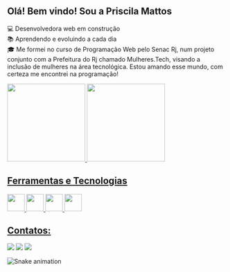 ## Olá! Bem vindo! Sou a Priscila Mattos


💻 Desenvolvedora web em construção <br>
📚 Aprendendo e evoluindo a cada dia <br>
🎓 Me formei no curso de Programação Web pelo Senac Rj, num projeto conjunto com a Prefeitura do Rj chamado Mulheres.Tech, visando a inclusão de mulheres na área tecnológica. Estou amando esse mundo, com certeza me encontrei na programação!

<div>
<a href="https://github.com/seu-usuário-aqui">
<img height="180em" src="https://github-readme-stats.vercel.app/api/top-langs/?username=prislla&layout=compact&langs_count=7&theme=dracula"/>
<img height="180em" src="https://github-readme-stats.vercel.app/api?username=prislla&show_icons=true&theme=dracula&include_all_commits=true&count_private=true"/>
</div>
  
  
  ## Ferramentas e Tecnologias
<div>
<img src="https://cdn.jsdelivr.net/gh/devicons/devicon/icons/bootstrap/bootstrap-plain.svg" width="40" height="40"/>
<img src="https://cdn.jsdelivr.net/gh/devicons/devicon/icons/css3/css3-plain.svg" width="40" height="40"/>
<img src="https://cdn.jsdelivr.net/gh/devicons/devicon/icons/html5/html5-plain.svg" width="40" height="40"/>
<img src="https://cdn.jsdelivr.net/gh/devicons/devicon/icons/php/php-plain.svg" width="40" height="40"/>
</div>
  
  ## Contatos:

<div>
<a href="https://instagram.com/priolivermattos" target="_blank"><img src="https://img.shields.io/badge/-Instagram-%23E4405F?style=for-the-badge&logo=instagram&logoColor=white" target="_blank"></a>
<a href = "mailto:priscila.olvrmattos@gmail.com"><img src="https://img.shields.io/badge/Gmail-D14836?style=for-the-badge&logo=gmail&logoColor=white" target="_blank"></a>
<a href="https://www.linkedin.com/in/pri-oliver-mattos-quintanilha/" target="_blank"><img src="https://img.shields.io/badge/-LinkedIn-%230077B5?style=for-the-badge&logo=linkedin&logoColor=white" target="_blank"></a>   

 
![Snake animation](https://github.com/prislla/prislla/blob/output/github-contribution-grid-snake.svg)
  </div>
  
  
  
  
